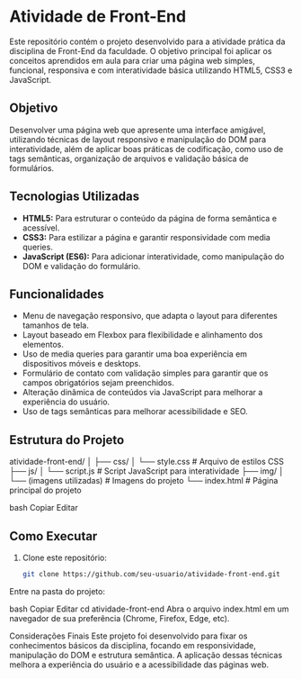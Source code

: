 # Atividade de Front-End

Este repositório contém o projeto desenvolvido para a atividade prática da disciplina de Front-End da faculdade. O objetivo principal foi aplicar os conceitos aprendidos em aula para criar uma página web simples, funcional, responsiva e com interatividade básica utilizando HTML5, CSS3 e JavaScript.

## Objetivo

Desenvolver uma página web que apresente uma interface amigável, utilizando técnicas de layout responsivo e manipulação do DOM para interatividade, além de aplicar boas práticas de codificação, como uso de tags semânticas, organização de arquivos e validação básica de formulários.

## Tecnologias Utilizadas

- **HTML5:** Para estruturar o conteúdo da página de forma semântica e acessível.
- **CSS3:** Para estilizar a página e garantir responsividade com media queries.
- **JavaScript (ES6):** Para adicionar interatividade, como manipulação do DOM e validação do formulário.

## Funcionalidades

- Menu de navegação responsivo, que adapta o layout para diferentes tamanhos de tela.
- Layout baseado em Flexbox para flexibilidade e alinhamento dos elementos.
- Uso de media queries para garantir uma boa experiência em dispositivos móveis e desktops.
- Formulário de contato com validação simples para garantir que os campos obrigatórios sejam preenchidos.
- Alteração dinâmica de conteúdos via JavaScript para melhorar a experiência do usuário.
- Uso de tags semânticas para melhorar acessibilidade e SEO.

## Estrutura do Projeto

atividade-front-end/
│
├── css/
│ └── style.css # Arquivo de estilos CSS
├── js/
│ └── script.js # Script JavaScript para interatividade
├── img/
│ └── (imagens utilizadas) # Imagens do projeto
└── index.html # Página principal do projeto

bash
Copiar
Editar

## Como Executar

1. Clone este repositório:
   ```bash
   git clone https://github.com/seu-usuario/atividade-front-end.git
Entre na pasta do projeto:

bash
Copiar
Editar
cd atividade-front-end
Abra o arquivo index.html em um navegador de sua preferência (Chrome, Firefox, Edge, etc).

Considerações Finais
Este projeto foi desenvolvido para fixar os conhecimentos básicos da disciplina, focando em responsividade, manipulação do DOM e estrutura semântica. A aplicação dessas técnicas melhora a experiência do usuário e a acessibilidade das páginas web.


